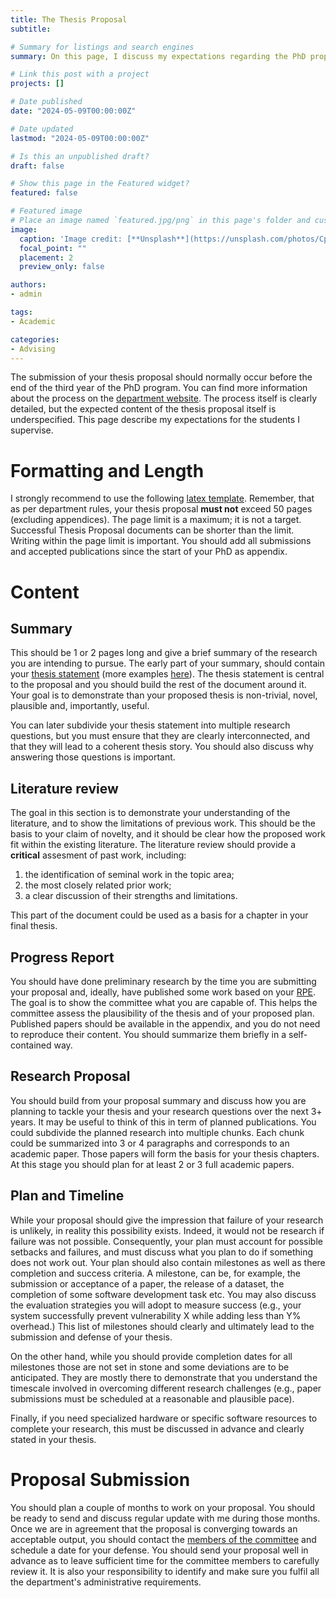 ```yaml
---
title: The Thesis Proposal
subtitle:

# Summary for listings and search engines
summary: On this page, I discuss my expectations regarding the PhD proposal.

# Link this post with a project
projects: []

# Date published
date: "2024-05-09T00:00:00Z"

# Date updated
lastmod: "2024-05-09T00:00:00Z"

# Is this an unpublished draft?
draft: false

# Show this page in the Featured widget?
featured: false

# Featured image
# Place an image named `featured.jpg/png` in this page's folder and customize its options here.
image:
  caption: 'Image credit: [**Unsplash**](https://unsplash.com/photos/CpkOjOcXdUY)'
  focal_point: ""
  placement: 2
  preview_only: false

authors:
- admin

tags:
- Academic

categories:
- Advising
---
```


The submission of your thesis proposal should normally occur before the end of
the third year of the PhD program.
You can find more information about the process on the [department website](https://www.cs.ubc.ca/students/grad/policies/grad-handbook/phd-program/thesis-proposal).
The process itself is clearly detailed, but the expected content of the thesis
proposal itself is underspecified.
This page describe my expectations for the students I supervise.

# Formatting and Length

I strongly recommend to use the following [latex template](https://github.com/tfjmp/ubcdiss).
Remember, that as per department rules, your thesis proposal **must not** exceed
50 pages (excluding appendices).
The page limit is a maximum; it is not a target.
Successful Thesis Proposal documents can be shorter than the limit.
Writing within the page limit is important.
You should add all submissions and accepted publications since the start of your PhD as appendix.

# Content

## Summary

This should be 1 or 2 pages long and give a brief summary of the research you are
intending to pursue.
The early part of your summary, should contain your [thesis statement](https://cs.uwaterloo.ca/~brecht/thesis-stmt-new.html)
(more examples [here](https://depts.washington.edu/acelab/theses.html)).
The thesis statement is central to the proposal and you should build the rest of
the document around it.
Your goal is to demonstrate than your proposed thesis is non-trivial, novel,
plausible and, importantly, useful.

You can later subdivide your thesis statement into multiple research questions, but you
must ensure that they are clearly interconnected, and that they will lead
to a coherent thesis story.
You should also discuss why answering those questions is important.


## Literature review

The goal in this section is to demonstrate your understanding of the literature,
and to show the limitations of previous work.
This should be the basis to your claim of novelty,
and it should be clear how the proposed work fit within the existing literature.
The literature review should provide a **critical** assesment of past work, including:
1. the identification of seminal work in the topic area;
2. the most closely related prior work;
3. a clear discussion of their strengths and limitations.

This part of the document could be used as a basis for a chapter in your final
thesis.

## Progress Report

You should have done preliminary research by the time you are submitting your
proposal and, ideally, have published some work based on your [RPE](https://tfjmp.org/post/rpe/).
The goal is to show the committee what you are capable of.
This helps the committee assess the plausibility of the thesis and of your proposed plan.
Published papers should be available in the appendix, and you do not need to
reproduce their content.
You should summarize them briefly in a self-contained way.

## Research Proposal

You should build from your proposal summary and discuss how you are planning to
tackle your thesis and your research questions over the next 3+ years.
It may be useful to think of this in term of planned publications.
You could subdivide the planned research into multiple chunks.
Each chunk could be summarized into 3 or 4 paragraphs and corresponds to an
academic paper.
Those papers will form the basis for your thesis chapters.
At this stage you should plan for at least 2 or 3 full academic papers.


## Plan and Timeline

While your proposal should give the impression that failure of your research is
unlikely, in reality this possibility exists.
Indeed, it would not be research if failure was not possible.
Consequently, your plan must account for possible setbacks and failures, and
must discuss what you plan to do if something does not work out.
Your plan should also contain milestones as well as there completion and success
criteria.
A milestone, can be, for example, the submission or acceptance of a paper,
the release of a dataset, the completion of some software development task etc.
You may also discuss the evaluation strategies you will adopt to measure success
(e.g., your system successfully prevent vulnerability X while adding less than Y% overhead.)
This list of milestones should clearly and ultimately lead to the submission and defense of
your thesis.

On the other hand, while you should provide completion dates for all milestones
those are not set in stone and some deviations are to be anticipated.
They are mostly there to demonstrate that you understand the timescale involved
in overcoming different research challenges (e.g., paper submissions must be
scheduled at a reasonable and plausible pace).

Finally, if you need specialized hardware or specific software resources to
complete your research, this must be discussed in advance and clearly stated
in your thesis.

# Proposal Submission

You should plan a couple of months to work on your proposal. You should be ready
to send and discuss regular update with me during those months. Once we are in agreement that the
proposal is converging towards an acceptable output, you should contact the
[members of the committee](https://www.cs.ubc.ca/students/grad/policies/grad-handbook/phd-program/phd-supervisory-committee) and schedule a date for your defense.
You should send your proposal well in advance as to leave sufficient time for the
committee members to carefully review it.
It is also your responsibility to identify and make sure you fulfil all the department's
administrative requirements.
